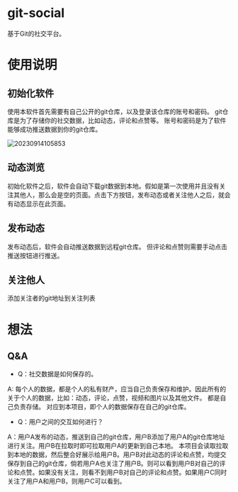 # git-social

基于Git的社交平台。

# 使用说明

## 初始化软件
使用本软件首先需要有自己公开的git仓库，以及登录该仓库的账号和密码。
git仓库是为了存储你的社交数据，比如动态，评论和点赞等。
账号和密码是为了软件能够成功推送数据到你的git仓库。

![20230914105853](https://github.com/Heiffeng/git-social/assets/93337344/dd019e22-9049-41eb-a1f2-b42511dedcac)


## 动态浏览

初始化软件之后，软件会自动下载git数据到本地。假如是第一次使用并且没有关注其他人，那么会是空的页面。点击下方按钮，发布动态或者关注他人之后，就会有动态显示在此页面。

## 发布动态

发布动态后，软件会自动推送数据到远程git仓库。
但评论和点赞则需要手动点击推送按钮进行推送。

## 关注他人
添加关注者的git地址到关注列表

# 想法

## Q&A

- Q：社交数据是如何保存的。

A: 每个人的数据，都是个人的私有财产，应当自己负责保存和维护。因此所有的关于个人的数据，比如：动态，评论，点赞，视频和图片以及其他文件。
都是自己负责存储。
对应到本项目，即个人的数据保存在自己的git仓库。

- Q：用户之间的交互如何进行？

A：用户A发布的动态，推送到自己的git仓库，用户B添加了用户A的git仓库地址进行关注。用户B在拉取时即可拉取用户A的更新到自己本地。
本项目会读取拉取到本地的数据，然后整合好展示给用户B。用户B对此动态的评论和点赞，均提交保存到自己的git仓库，倘若用户A也关注了用户B。则可以看到用户B对自己的评论和点赞。如果没有关注，则看不到用户B对自己的评论和点赞。如果用户C同时关注了用户A和用户B，则用户C可以看到。
